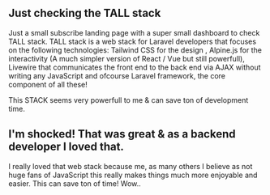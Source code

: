 ## Just checking the TALL stack

Just a small subscribe landing page with a super small dashboard to check TALL stack. TALL stack is a web stack for Laravel developers that focuses on the following technologies: Tailwind CSS for the design , Alpine.js for the interactivity (A much simpler version of React / Vue but still powerfull), Livewire that communicates the front end to the back end via AJAX without writing any JavaScript and ofcourse Laravel framework, the core component of all these!

This STACK seems very powerfull to me & can save ton of development time.


## I'm shocked! That was great & as a backend developer I loved that.

I really loved that web stack because me, as many others I believe as not huge fans of JavaScript this really makes things much more enjoyable and easier. This can save ton of time! Wow..
